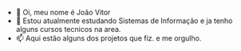 - 👋 Oi, meu nome é João Vitor
- 🌱 Estou atualmente estudando Sistemas de Informação e ja tenho alguns cursos tecnicos na area.
- 📫 Aqui estão alguns dos projetos que fiz. e me orgulho.
